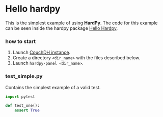 # Hello hardpy

This is the simplest example of using **HardPy**.
The code for this example can be seen inside the hardpy package [Hello Hardpy](https://github.com/everypinio/hardpy/tree/main/examples/project/hello_hardpy).

### how to start

1. Launch [CouchDH instance](../documentation/database.md#couchdb-instance).
2. Create a directory `<dir_name>` with the files described below.
3. Launch `hardpy-panel <dir_name>`.

### test_simple.py

Contains the simplest example of a valid test.

```python
import pytest

def test_one():
    assert True
```
